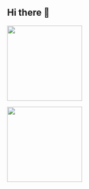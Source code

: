 ## Hi there 👋

<p>
  <img 
    src="https://github-readme-stats.vercel.app/api?username=GabrieIBarbosa&theme=tokyonight&custom_title=Gabriel%20Barbosa&show_icons=true&hide_border=false&border_radius=10" height="175"
  />

  <img 
    src="https://github-readme-stats.vercel.app/api/top-langs/?username=GabrieIBarbosa&theme=tokyonight&layout=compact&hide_border=false&border_radius=10" height="175"
  />
</p>



